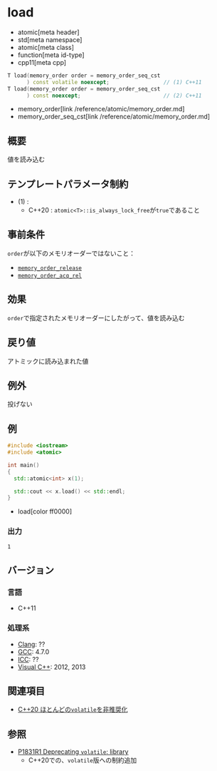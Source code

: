 # load
* atomic[meta header]
* std[meta namespace]
* atomic[meta class]
* function[meta id-type]
* cpp11[meta cpp]

```cpp
T load(memory_order order = memory_order_seq_cst
      ) const volatile noexcept;                 // (1) C++11
T load(memory_order order = memory_order_seq_cst
      ) const noexcept;                          // (2) C++11
```
* memory_order[link /reference/atomic/memory_order.md]
* memory_order_seq_cst[link /reference/atomic/memory_order.md]

## 概要
値を読み込む


## テンプレートパラメータ制約
- (1) :
    - C++20 : `atomic<T>::is_always_lock_free`が`true`であること


## 事前条件
`order`が以下のメモリオーダーではないこと：

- [`memory_order_release`](/reference/atomic/memory_order.md)
- [`memory_order_acq_rel`](/reference/atomic/memory_order.md)


## 効果
`order`で指定されたメモリオーダーにしたがって、値を読み込む


## 戻り値
アトミックに読み込まれた値


## 例外
投げない


## 例
```cpp example
#include <iostream>
#include <atomic>

int main()
{
  std::atomic<int> x(1);

  std::cout << x.load() << std::endl;
}
```
* load[color ff0000]


### 出力
```
1
```


## バージョン
### 言語
- C++11


### 処理系
- [Clang](/implementation.md#clang): ??
- [GCC](/implementation.md#gcc): 4.7.0
- [ICC](/implementation.md#icc): ??
- [Visual C++](/implementation.md#visual_cpp): 2012, 2013


## 関連項目
- [C++20 ほとんどの`volatile`を非推奨化](/lang/cpp20/cpp20/deprecating_volatile.md.nolink)


## 参照
- [P1831R1 Deprecating `volatile`: library](http://www.open-std.org/jtc1/sc22/wg21/docs/papers/2020/p1831r1.html)
    - C++20での、`volatile`版への制約追加
